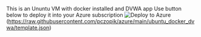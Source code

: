This is an Ununtu VM with docker installed and DVWA app
Use button below to deploy it into your Azure subscription
![Deploy to Azure](https://aka.ms/deploytoazurebutton)(https://raw.githubusercontent.com/pczopik/azure/main/ubuntu_docker_dvwa/template.json)
  
